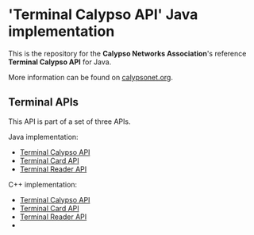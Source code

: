 # 'Terminal Calypso API' Java implementation

This is the repository for the **Calypso Networks Association**'s reference **Terminal Calypso API** for Java.

More information can be found on [calypsonet.org](http://calypsonet.org).

## Terminal APIs

This API is part of a set of three APIs.

Java implementation:
* [Terminal Calypso API](https://github.com/calypsonet/calypsonet-terminal-calypso-java-api)
* [Terminal Card API](https://github.com/calypsonet/calypsonet-terminal-card-java-api)
* [Terminal Reader API](https://github.com/calypsonet/calypsonet-terminal-reader-java-api)

C++ implementation:
* [Terminal Calypso API](https://github.com/calypsonet/calypsonet-terminal-calypso-cpp-api)
* [Terminal Card API](https://github.com/calypsonet/calypsonet-terminal-card-cpp-api)
* [Terminal Reader API](https://github.com/calypsonet/calypsonet-terminal-reader-cpp-api)
* 
